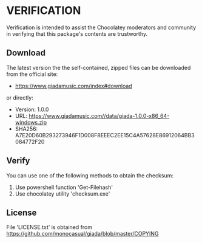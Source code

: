 # VERIFICATION
Verification is intended to assist the Chocolatey moderators and community in verifying that this package's contents are trustworthy.

## Download
The latest version the the self-contained, zipped files can be downloaded from 
the official site:
- https://www.giadamusic.com/index#download

or directly:
- Version: 1.0.0
- URL: https://www.giadamusic.com//data/giada-1.0.0-x86_64-windows.zip
- SHA256: A7E20D60B293273946F1D008F8EEEC2EE15C4A57628E86912064BB3084772F20

## Verify
You can use one of the following methods to obtain the checksum:
1. Use powershell function 'Get-Filehash'
2. Use chocolatey utility 'checksum.exe'


## License
File 'LICENSE.txt' is obtained from https://github.com/monocasual/giada/blob/master/COPYING
